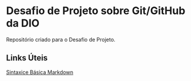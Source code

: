 # Desafio de Projeto sobre Git/GitHub da DIO
Repositório criado para o Desafio de Projeto. 

## Links Úteis
[Sintaxice Básica Markdown](https://www.markdownguide.org/basic-syntax)
